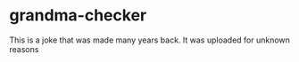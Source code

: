 # grandma-checker
This is a joke that was made many years back. It was uploaded for unknown reasons
